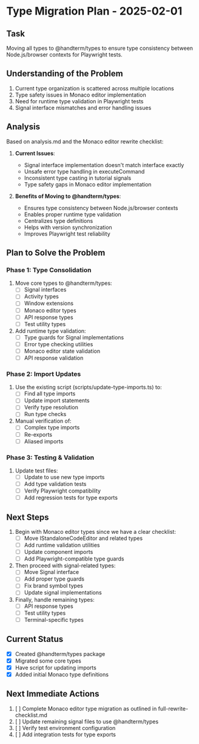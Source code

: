 # Type Migration Plan - 2025-02-01

## Task
Moving all types to @handterm/types to ensure type consistency between Node.js/browser contexts for Playwright tests.

## Understanding of the Problem
1. Current type organization is scattered across multiple locations
2. Type safety issues in Monaco editor implementation
3. Need for runtime type validation in Playwright tests
4. Signal interface mismatches and error handling issues

## Analysis
Based on analysis.md and the Monaco editor rewrite checklist:

1. **Current Issues**:
   - Signal interface implementation doesn't match interface exactly
   - Unsafe error type handling in executeCommand
   - Inconsistent type casting in tutorial signals
   - Type safety gaps in Monaco editor implementation

2. **Benefits of Moving to @handterm/types**:
   - Ensures type consistency between Node.js/browser contexts
   - Enables proper runtime type validation
   - Centralizes type definitions
   - Helps with version synchronization
   - Improves Playwright test reliability

## Plan to Solve the Problem

### Phase 1: Type Consolidation
1. Move core types to @handterm/types:
   - [ ] Signal interfaces
   - [ ] Activity types
   - [ ] Window extensions
   - [ ] Monaco editor types
   - [ ] API response types
   - [ ] Test utility types

2. Add runtime type validation:
   - [ ] Type guards for Signal implementations
   - [ ] Error type checking utilities
   - [ ] Monaco editor state validation
   - [ ] API response validation

### Phase 2: Import Updates
1. Use the existing script (scripts/update-type-imports.ts) to:
   - [ ] Find all type imports
   - [ ] Update import statements
   - [ ] Verify type resolution
   - [ ] Run type checks

2. Manual verification of:
   - [ ] Complex type imports
   - [ ] Re-exports
   - [ ] Aliased imports

### Phase 3: Testing & Validation
1. Update test files:
   - [ ] Update to use new type imports
   - [ ] Add type validation tests
   - [ ] Verify Playwright compatibility
   - [ ] Add regression tests for type exports

## Next Steps
1. Begin with Monaco editor types since we have a clear checklist:
   - [ ] Move IStandaloneCodeEditor and related types
   - [ ] Add runtime validation utilities
   - [ ] Update component imports
   - [ ] Add Playwright-compatible type guards

2. Then proceed with signal-related types:
   - [ ] Move Signal interface
   - [ ] Add proper type guards
   - [ ] Fix brand symbol types
   - [ ] Update signal implementations

3. Finally, handle remaining types:
   - [ ] API response types
   - [ ] Test utility types
   - [ ] Terminal-specific types

## Current Status
- [x] Created @handterm/types package
- [x] Migrated some core types
- [x] Have script for updating imports
- [x] Added initial Monaco type definitions

## Next Immediate Actions
1. [ ] Complete Monaco editor type migration as outlined in full-rewrite-checklist.md
2. [ ] Update remaining signal files to use @handterm/types
3. [ ] Verify test environment configuration
4. [ ] Add integration tests for type exports